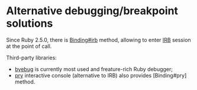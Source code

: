 # Alternative debugging/breakpoint solutions

Since Ruby 2.5.0, there is [Binding#irb](ref:Binding#irb) method, allowing to enter [IRB](../../intro/irb.md) session at the point of call.

Third-party libraries:

* [byebug](https://github.com/deivid-rodriguez/byebug) is currently most used and freature-rich Ruby debugger;
* [pry](https://github.com/pry/pry) interactive console (alternative to IRB) also provides [Binding#pry] method.